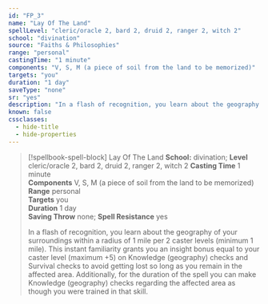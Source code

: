 ```yaml
---
id: "FP_3"
name: "Lay Of The Land"
spellLevel: "cleric/oracle 2, bard 2, druid 2, ranger 2, witch 2"
school: "divination"
source: "Faiths & Philosophies"
range: "personal"
castingTime: "1 minute"
components: "V, S, M (a piece of soil from the land to be memorized)"
targets: "you"
duration: "1 day"
saveType: "none"
sr: "yes"
description: "In a flash of recognition, you learn about the geography of your surroundings within a radius of 1 mile per 2 caster levels (minimum 1 mile). This instant familiarity grants you an insight bonus equal to your caster level (maximum +5) on Knowledge (geography) checks and Survival checks to avoid getting lost so long as you remain in the affected area.  Additionally, for the duration of the spell you can make Knowledge (geography) checks regarding the affected area as though you were trained in that skill."
known: false
cssclasses:
  - hide-title
  - hide-properties
---
```


> [!spellbook-spell-block] Lay Of The Land
> **School:** divination; **Level** cleric/oracle 2, bard 2, druid 2, ranger 2, witch 2
> **Casting Time** 1 minute  
> **Components** V, S, M (a piece of soil from the land to be memorized)  
> **Range** personal  
> **Targets** you  
> **Duration** 1 day  
> **Saving Throw** none; **Spell Resistance** yes
> 
> In a flash of recognition, you learn about the geography of your surroundings within a radius of 1 mile per 2 caster levels (minimum 1 mile). This instant familiarity grants you an insight bonus equal to your caster level (maximum +5) on Knowledge (geography) checks and Survival checks to avoid getting lost so long as you remain in the affected area.  Additionally, for the duration of the spell you can make Knowledge (geography) checks regarding the affected area as though you were trained in that skill.